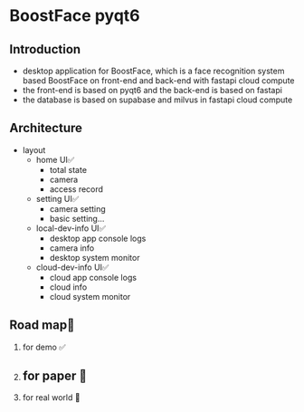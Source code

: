 # BoostFace pyqt6

## Introduction

- desktop application for BoostFace, which is a face recognition system based BoostFace on front-end and back-end with
  fastapi cloud compute
- the front-end is based on pyqt6 and the back-end is based on fastapi
- the database is based on supabase and milvus in fastapi cloud compute

## Architecture
- layout
    - home UI✅
        - total state
        - camera
        - access record
    - setting UI✅
        - camera setting
        - basic setting...
    - local-dev-info UI✅
        - desktop app console logs
        - camera info
        - desktop system monitor
    - cloud-dev-info UI✅
        - cloud app console logs
        - cloud info
        - cloud system monitor

## Road map🚀
1. for demo ✅ 
2. for paper 🥵
   -
3. for real world 🥵

